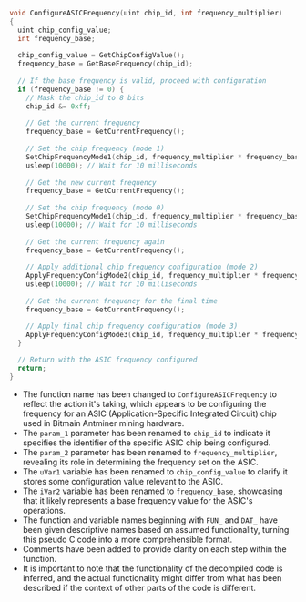 ```c
void ConfigureASICFrequency(uint chip_id, int frequency_multiplier)
{
  uint chip_config_value;
  int frequency_base;
  
  chip_config_value = GetChipConfigValue();
  frequency_base = GetBaseFrequency(chip_id);
  
  // If the base frequency is valid, proceed with configuration
  if (frequency_base != 0) {
    // Mask the chip_id to 8 bits
    chip_id &= 0xff;
    
    // Get the current frequency
    frequency_base = GetCurrentFrequency();
    
    // Set the chip frequency (mode 1)
    SetChipFrequencyMode1(chip_id, frequency_multiplier * frequency_base, 1);
    usleep(10000); // Wait for 10 milliseconds
    
    // Get the new current frequency
    frequency_base = GetCurrentFrequency();
    
    // Set the chip frequency (mode 0)
    SetChipFrequencyMode1(chip_id, frequency_multiplier * frequency_base, 0);
    usleep(10000); // Wait for 10 milliseconds
    
    // Get the current frequency again
    frequency_base = GetCurrentFrequency();
    
    // Apply additional chip frequency configuration (mode 2)
    ApplyFrequencyConfigMode2(chip_id, frequency_multiplier * frequency_base, chip_config_value & 0xff, gGlobalConfigData);
    usleep(10000); // Wait for 10 milliseconds
    
    // Get the current frequency for the final time
    frequency_base = GetCurrentFrequency();
    
    // Apply final chip frequency configuration (mode 3)
    ApplyFrequencyConfigMode3(chip_id, frequency_multiplier * frequency_base, (char)(chip_config_value >> 8), (char)(chip_config_value >> 0x10), 0);
  }

  // Return with the ASIC frequency configured
  return;
}
```

* The function name has been changed to `ConfigureASICFrequency` to reflect the action it's taking, which appears to be configuring the frequency for an ASIC (Application-Specific Integrated Circuit) chip used in Bitmain Antminer mining hardware.
* The `param_1` parameter has been renamed to `chip_id` to indicate it specifies the identifier of the specific ASIC chip being configured.
* The `param_2` parameter has been renamed to `frequency_multiplier`, revealing its role in determining the frequency set on the ASIC.
* The `uVar1` variable has been renamed to `chip_config_value` to clarify it stores some configuration value relevant to the ASIC.
* The `iVar2` variable has been renamed to `frequency_base`, showcasing that it likely represents a base frequency value for the ASIC's operations.
* The function and variable names beginning with `FUN_` and `DAT_` have been given descriptive names based on assumed functionality, turning this pseudo C code into a more comprehensible format.
* Comments have been added to provide clarity on each step within the function.
* It is important to note that the functionality of the decompiled code is inferred, and the actual functionality might differ from what has been described if the context of other parts of the code is different.